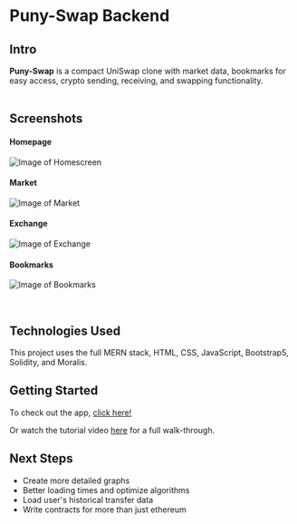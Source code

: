# Puny-Swap Backend

## Intro

**Puny-Swap** is a compact UniSwap clone with market data, bookmarks for easy access, crypto sending, receiving, and swapping functionality.
<br>
<br>

## Screenshots

#### Homepage
![Image of Homescreen](https://i.imgur.com/VJ80yQE.png)

#### Market
![Image of Market](https://i.imgur.com/2TT4KYy.png)

#### Exchange
![Image of Exchange](https://i.imgur.com/ZIB8duj.png)

#### Bookmarks
![Image of Bookmarks](https://i.imgur.com/gMfOXT7.png)

<br>

## Technologies Used

This project uses the full MERN stack, HTML, CSS, JavaScript, Bootstrap5, Solidity, and Moralis.

## Getting Started

To check out the app, <a href="https://puny-swap-final.herokuapp.com" target="_blank">click here!</a>

Or watch the tutorial video <a href="https://www.youtube.com/watch?v=RB6zO-eQN9c" target="_blank">here</a> for a full walk-through.


## Next Steps

- Create more detailed graphs
- Better loading times and optimize algorithms
- Load user's historical transfer data
- Write contracts for more than just ethereum
